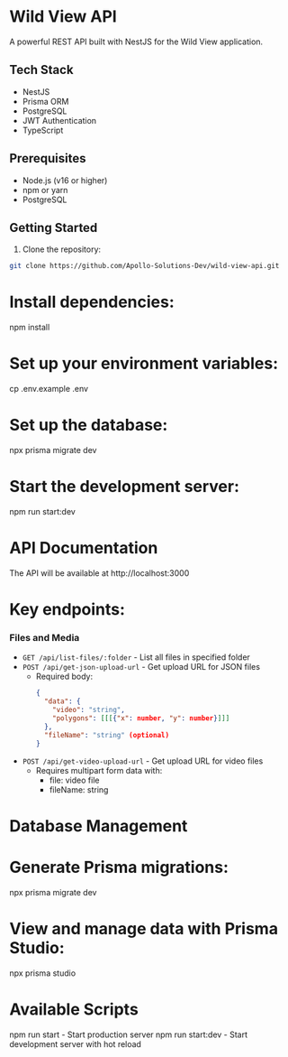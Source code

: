 # Wild View API

A powerful REST API built with NestJS for the Wild View application.

## Tech Stack

- NestJS
- Prisma ORM
- PostgreSQL
- JWT Authentication
- TypeScript

## Prerequisites

- Node.js (v16 or higher)
- npm or yarn
- PostgreSQL

## Getting Started

1. Clone the repository:
```bash
git clone https://github.com/Apollo-Solutions-Dev/wild-view-api.git
```

# Install dependencies:

npm install


# Set up your environment variables:
cp .env.example .env


# Set up the database:
npx prisma migrate dev


# Start the development server:
npm run start:dev


# API Documentation
The API will be available at http://localhost:3000

# Key endpoints:

### Files and Media

- `GET /api/list-files/:folder` - List all files in specified folder
- `POST /api/get-json-upload-url` - Get upload URL for JSON files
  - Required body: 
    ```json
    {
      "data": {
        "video": "string",
        "polygons": [[[{"x": number, "y": number}]]]
      },
      "fileName": "string" (optional)
    }
    ```
- `POST /api/get-video-upload-url` - Get upload URL for video files
  - Requires multipart form data with:
    - file: video file
    - fileName: string



# Database Management

# Generate Prisma migrations:
npx prisma migrate dev


# View and manage data with Prisma Studio:
npx prisma studio


# Available Scripts

npm run start - Start production server
npm run start:dev - Start development server with hot reload


